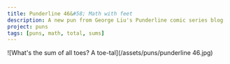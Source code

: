 ```yaml
---
title: Punderline 46&#58; Math with feet
description: A new pun from George Liu's Punderline comic series blog
project: puns
tags: [puns, math, total, sums]
---
```


![What's the sum of all toes? A toe-tal](/assets/puns/punderline 46.jpg)
